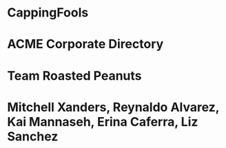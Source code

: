 # CappingFools

# ACME Corporate Directory

# Team Roasted Peanuts

# Mitchell Xanders, Reynaldo Alvarez, Kai Mannaseh, Erina Caferra, Liz Sanchez